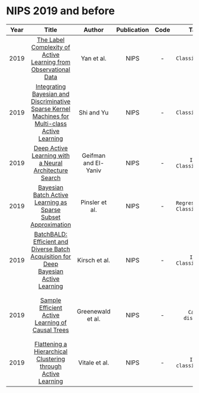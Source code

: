 # NIPS 2019 and before

| Year |                                                       Title                                                       |   Author    | Publication | Code | Tasks | Notes | Datasets| Notions |
|:----:|:-----------------------------------------------------------------------------------------------------------------:|:-----------:|:-----------:|:----:|:----:|:-----:|:-----:|:-----:|
| 2019 |                [The Label Complexity of Active Learning from Observational Data](https://proceedings.neurips.cc/paper/2019/hash/1019c8091693ef5c5f55970346633f92-Abstract.html)                 |      Yan et al.      |    NIPS     |  -   |   `Classification`   |    `disagreement-based`, `Any classifier`, `None`, `Tra`, `Hard`   | `Synthetic` |  |
| 2019 | [Integrating Bayesian and Discriminative Sparse Kernel Machines for Multi-class Active Learning](https://proceedings.neurips.cc/paper/2019/hash/bcc0d400288793e8bdcd7c19a8ac0c2b-Abstract.html) |      Shi and Yu      |    NIPS     |  -   |   `Classification`   |   `Maximum entropy`, `Bayesian model`, `None`, `Tra`,`Hard`    |`synthetic`, Yeast, Reuters, Penstroke, Dern I/II, Auto-drive  |
| 2019 |                     [Deep Active Learning with a Neural Architecture Search](https://proceedings.neurips.cc/paper/2019/hash/b59307fdacf7b2db12ec4bd5ca1caba8-Abstract.html)                     | Geifman and El-Yaniv |    NIPS     |  -   |  `Image Classification`    |   `Uncertainty`, `DNNs`, `Neural Architecture Search`, `Tra`, `Hard`    | CIFAR-10, CIFAR-100, and SVHN |
| 2019 |                 [Bayesian Batch Active Learning as Sparse Subset Approximation](https://proceedings.neurips.cc/paper/2019/hash/84c2d4860a0fc27bcf854c444fb8b400-Abstract.html)                  |    Pinsler et al.    |    NIPS     |  -   |   `Regression and Classification`   |   `Bayesian batch AL`,`Bayesian model`, `None` , `Tra`, `Hard`   | yacht, boston, energy, power, year | 
| 2019 |      [BatchBALD: Efficient and Diverse Batch Acquisition for Deep Bayesian Active Learning](https://proceedings.neurips.cc/paper/2019/hash/95323660ed2124450caaac2c46b5ed90-Abstract.html)      |    Kirsch et al.     |    NIPS     |  -   |  `Image Classification`    |  `mutual information`, `Bayesian Neural Networks`, `None`, `Tra`, `Hard`     | MNIST, EMNIST, CINIC-10, CIFAR-10|
| 2019 |                        [Sample Efficient Active Learning of Causal Trees](https://proceedings.neurips.cc/paper/2019/hash/5ee5605917626676f6a285fa4c10f7b0-Abstract.html)                        |  Greenewald et al.   |    NIPS     |  -   |  `Causal discovery`    | `information greedy approaches`, `Causal Graph (Tree structure)`,`None`, `Tra`,`Hard`     | `simulate 200 random trees` |
| 2019 |                  [Flattening a Hierarchical Clustering through Active Learning](https://proceedings.neurips.cc/paper/2019/hash/03793ef7d06ffd63d34ade9d091f1ced-Abstract.html)                  |    Vitale et al.     |    NIPS     |  -   |   `Image classification`   |  `average complexity`, `Tree-structure`, `Hierarchical clustering`,`None`, `Tra`,`Hard`    | Mnist|

